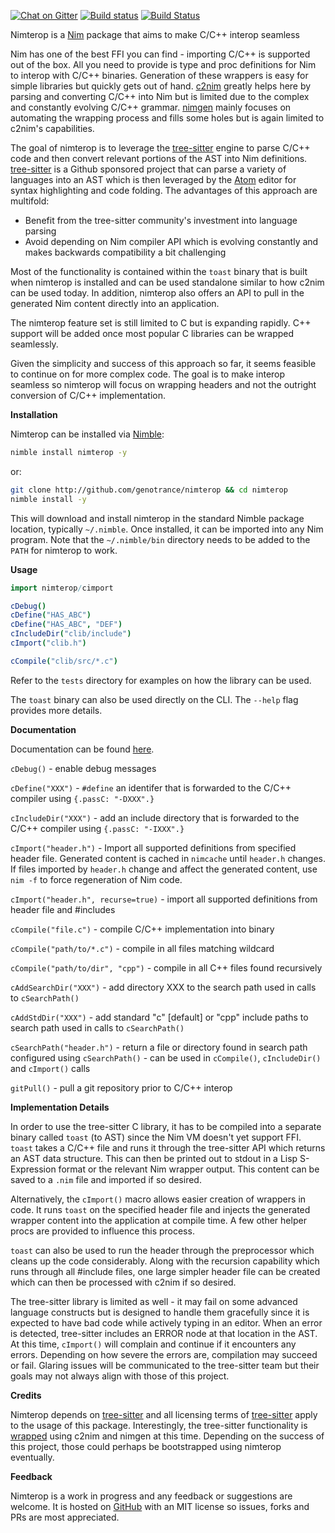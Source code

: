 [![Chat on Gitter](https://badges.gitter.im/gitterHQ/gitter.png)](https://gitter.im/nimgen/Lobby)
[![Build status](https://ci.appveyor.com/api/projects/status/nsaar5foexk9adan/branch/master?svg=true)](https://ci.appveyor.com/project/genotrance/nimterop/branch/master)
[![Build Status](https://travis-ci.org/genotrance/nimterop.svg?branch=master)](https://travis-ci.org/genotrance/nimterop)

Nimterop is a [Nim](https://nim-lang.org/) package that aims to make C/C++ interop seamless

Nim has one of the best FFI you can find - importing C/C++ is supported out of the box. All you need to provide is type and proc definitions for Nim to interop with C/C++ binaries. Generation of these wrappers is easy for simple libraries but quickly gets out of hand. [c2nim](https://github.com/nim-lang/c2nim) greatly helps here by parsing and converting C/C++ into Nim but is limited due to the complex and constantly evolving C/C++ grammar. [nimgen](https://github.com/genotrance/nimgen) mainly focuses on automating the wrapping process and fills some holes but is again limited to c2nim's capabilities.

The goal of nimterop is to leverage the [tree-sitter](http://tree-sitter.github.io/tree-sitter/) engine to parse C/C++ code and then convert relevant portions of the AST into Nim definitions. [tree-sitter](https://github.com/tree-sitter) is a Github sponsored project that can parse a variety of languages into an AST which is then leveraged by the [Atom](https://atom.io/) editor for syntax highlighting and code folding. The advantages of this approach are multifold:
- Benefit from the tree-sitter community's investment into language parsing
- Avoid depending on Nim compiler API which is evolving constantly and makes backwards compatibility a bit challenging

Most of the functionality is contained within the `toast` binary that is built when nimterop is installed and can be used standalone similar to how c2nim can be used today. In addition, nimterop also offers an API to pull in the generated Nim content directly into an application.

The nimterop feature set is still limited to C but is expanding rapidly. C++ support will be added once most popular C libraries can be wrapped seamlessly.

Given the simplicity and success of this approach so far, it seems feasible to continue on for more complex code. The goal is to make interop seamless so nimterop will focus on wrapping headers and not the outright conversion of C/C++ implementation.

__Installation__

Nimterop can be installed via [Nimble](https://github.com/nim-lang/nimble):

```bash
nimble install nimterop -y
```
or:
```bash
git clone http://github.com/genotrance/nimterop && cd nimterop
nimble install -y
```

This will download and install nimterop in the standard Nimble package location, typically `~/.nimble`. Once installed, it can be imported into any Nim program. Note that the `~/.nimble/bin` directory needs to be added to the `PATH` for nimterop to work.

__Usage__

```nim
import nimterop/cimport

cDebug()
cDefine("HAS_ABC")
cDefine("HAS_ABC", "DEF")
cIncludeDir("clib/include")
cImport("clib.h")

cCompile("clib/src/*.c")
```

Refer to the ```tests``` directory for examples on how the library can be used.

The `toast` binary can also be used directly on the CLI. The `--help` flag provides more details.

__Documentation__

Documentation can be found [here](https://genotrance.github.io/nimterop/cimport.html).

`cDebug()` - enable debug messages

`cDefine("XXX")` - `#define` an identifer that is forwarded to the C/C++ compiler using `{.passC: "-DXXX".}`

`cIncludeDir("XXX")` - add an include directory that is forwarded to the C/C++ compiler using `{.passC: "-IXXX".}`

`cImport("header.h")` - Import all supported definitions from specified header file. Generated content is cached in `nimcache` until `header.h` changes. If files imported by `header.h` change and affect the generated content, use `nim -f` to force regeneration of Nim code.

`cImport("header.h", recurse=true)` - import all supported definitions from header file and #includes

`cCompile("file.c")` - compile C/C++ implementation into binary

`cCompile("path/to/*.c")` - compile in all files matching wildcard

`cCompile("path/to/dir", "cpp")` - compile in all C++ files found recursively

`cAddSearchDir("XXX")` - add directory XXX to the search path used in calls to `cSearchPath()`

`cAddStdDir("XXX")` - add standard "c" [default] or "cpp" include paths to search path used in calls to `cSearchPath()`

`cSearchPath("header.h")` - return a file or directory found in search path configured using `cSearchPath()` - can be used in `cCompile()`, `cIncludeDir()` and `cImport()` calls

`gitPull()` - pull a git repository prior to C/C++ interop

__Implementation Details__

In order to use the tree-sitter C library, it has to be compiled into a separate binary called `toast` (to AST) since the Nim VM doesn't yet support FFI. `toast` takes a C/C++ file and runs it through the tree-sitter API which returns an AST data structure. This can then be printed out to stdout in a Lisp S-Expression format or the relevant Nim wrapper output. This content can be saved to a `.nim` file and imported if so desired.

Alternatively, the `cImport()` macro allows easier creation of wrappers in code. It runs `toast` on the specified header file and injects the generated wrapper content into the application at compile time. A few other helper procs are provided to influence this process.

`toast` can also be used to run the header through the preprocessor which cleans up the code considerably. Along with the recursion capability which runs through all #include files, one large simpler header file can be created which can then be processed with c2nim if so desired.

The tree-sitter library is limited as well - it may fail on some advanced language constructs but is designed to handle them gracefully since it is expected to have bad code while actively typing in an editor. When an error is detected, tree-sitter includes an ERROR node at that location in the AST. At this time, `cImport()` will complain and continue if it encounters any errors. Depending on how severe the errors are, compilation may succeed or fail. Glaring issues will be communicated to the tree-sitter team but their goals may not always align with those of this project.

__Credits__

Nimterop depends on [tree-sitter](http://tree-sitter.github.io/tree-sitter/) and all licensing terms of [tree-sitter](https://github.com/tree-sitter/tree-sitter/blob/master/LICENSE) apply to the usage of this package. Interestingly, the tree-sitter functionality is [wrapped](https://github.com/genotrance/nimtreesitter) using c2nim and nimgen at this time. Depending on the success of this project, those could perhaps be bootstrapped using nimterop eventually.

__Feedback__

Nimterop is a work in progress and any feedback or suggestions are welcome. It is hosted on [GitHub](https://github.com/genotrance/nimterop) with an MIT license so issues, forks and PRs are most appreciated.
